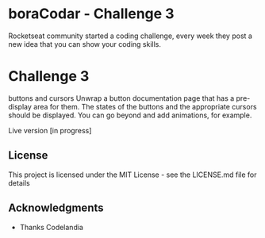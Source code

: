# boraCodar - Challenge 3

Rocketseat community started a coding challenge, every week they post a new idea that you can show your coding skills.

# Challenge 3

buttons and cursors
Unwrap a button documentation page that has a pre-display area for them. The states of the buttons and the appropriate cursors should be displayed.
You can go beyond and add animations, for example.

Live version [in progress]

## License
This project is licensed under the MIT License - see the LICENSE.md file for details

## Acknowledgments
- Thanks Codelandia
